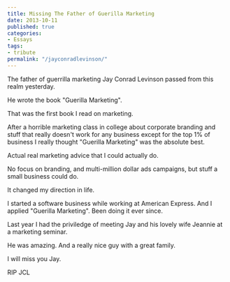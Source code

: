 ```yaml
---
title: Missing The Father of Guerilla Marketing
date: 2013-10-11
published: true
categories:
- Essays
tags:
- tribute
permalink: "/jayconradlevinson/"
---
```

The father of guerrilla marketing Jay Conrad Levinson passed from this realm yesterday.

He wrote the book "Guerilla Marketing".

That was the first book I read on marketing.

After a horrible marketing class in college about corporate branding and stuff that really doesn't work for any business except for the top 1% of business I really thought "Guerilla Marketing" was the absolute best.

Actual real marketing advice that I could actually do.

No focus on branding, and multi-million dollar ads campaigns, but stuff a small business could do.

It changed my direction in life.

I started a software business while working at American Express. And I applied "Guerilla Marketing". Been doing it ever since.

Last year I had the priviledge of meeting Jay and his lovely wife Jeannie at a marketing seminar.

He was amazing. And a really nice guy with a great family.

I will miss you Jay.

RIP JCL
